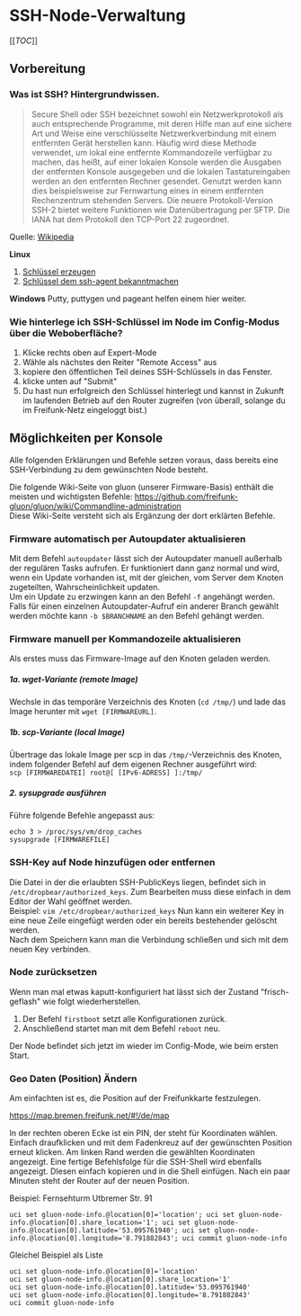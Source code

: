 # SSH-Node-Verwaltung

[[_TOC_]]

## Vorbereitung

### Was ist SSH? Hintergrundwissen.

> Secure Shell oder SSH bezeichnet sowohl ein Netzwerkprotokoll als auch entsprechende Programme, mit deren Hilfe man auf eine sichere Art und Weise eine verschlüsselte Netzwerkverbindung mit einem entfernten Gerät herstellen kann. Häufig wird diese Methode verwendet, um lokal eine entfernte Kommandozeile verfügbar zu machen, das heißt, auf einer lokalen Konsole werden die Ausgaben der entfernten Konsole ausgegeben und die lokalen Tastatureingaben werden an den entfernten Rechner gesendet. Genutzt werden kann dies beispielsweise zur Fernwartung eines in einem entfernten Rechenzentrum stehenden Servers. Die neuere Protokoll-Version SSH-2 bietet weitere Funktionen wie Datenübertragung per SFTP. Die IANA hat dem Protokoll den TCP-Port 22 zugeordnet.

Quelle: [Wikipedia](https://de.wikipedia.org/wiki/Secure_Shell)

__Linux__

1. [Schlüssel erzeugen](https://help.github.com/articles/generating-ssh-keys/#step-2-generate-a-new-ssh-key)
1. [Schlüssel dem ssh-agent bekanntmachen](https://help.github.com/articles/generating-ssh-keys/#step-3-add-your-key-to-the-ssh-agent)
 

__Windows__
Putty, puttygen und pageant helfen einem hier weiter.

### Wie hinterlege ich SSH-Schlüssel im Node im Config-Modus über die Weboberfläche?

1. Klicke rechts oben auf Expert-Mode
2. Wähle als nächstes den Reiter "Remote Access" aus
3. kopiere den öffentlichen Teil deines SSH-Schlüssels in das Fenster. 
4. klicke unten auf "Submit"
5. Du hast nun erfolgreich den Schlüssel hinterlegt und kannst in Zukunft im laufenden Betrieb auf den Router zugreifen (von überall, solange du im Freifunk-Netz eingeloggt bist.)
 
 
## Möglichkeiten per Konsole
Alle folgenden Erklärungen und Befehle setzen voraus, dass bereits eine SSH-Verbindung zu dem gewünschten Node besteht.

Die folgende Wiki-Seite von gluon (unserer Firmware-Basis) enthält die meisten und wichtigsten Befehle: https://github.com/freifunk-gluon/gluon/wiki/Commandline-administration  
Diese Wiki-Seite versteht sich als Ergänzung der dort erklärten Befehle.

### Firmware automatisch per Autoupdater aktualisieren
Mit dem Befehl `autoupdater` lässt sich der Autoupdater manuell außerhalb der regulären Tasks aufrufen. Er funktioniert dann ganz normal und wird, wenn ein Update vorhanden ist, mit der gleichen, vom Server dem Knoten zugeteilten, Wahrscheinlichkeit updaten.  
Um ein Update zu erzwingen kann an den Befehl `-f` angehängt werden.  
Falls für einen einzelnen Autoupdater-Aufruf ein anderer Branch gewählt werden möchte kann `-b $BRANCHNAME` an den Befehl gehängt werden.

### Firmware manuell per Kommandozeile aktualisieren
Als erstes muss das Firmware-Image auf den Knoten geladen werden.
##### 1a. wget-Variante (remote Image)
Wechsle in das temporäre Verzeichnis des Knoten (`cd /tmp/`) und lade das Image herunter mit `wget [FIRMWAREURL]`.

##### 1b. scp-Variante (local Image)
Übertrage das lokale Image per scp in das `/tmp/`-Verzeichnis des Knoten, indem folgender Befehl auf dem eigenen Rechner ausgeführt wird:  
`scp [FIRMWAREDATEI] root@[ [IPv6-ADRESS] ]:/tmp/`

##### 2. sysupgrade ausführen
Führe folgende Befehle angepasst aus:
```
echo 3 > /proc/sys/vm/drop_caches
sysupgrade [FIRMWAREFILE]
```

### SSH-Key auf Node hinzufügen oder entfernen
Die Datei in der die erlaubten SSH-PublicKeys liegen, befindet sich in `/etc/dropbear/authorized_keys`. Zum Bearbeiten muss diese einfach in dem Editor der Wahl geöffnet werden.  
Beispiel: `vim /etc/dropbear/authorized_keys`
Nun kann ein weiterer Key in eine neue Zeile eingefügt werden oder ein bereits bestehender gelöscht werden.  
Nach dem Speichern kann man die Verbindung schließen und sich mit dem neuen Key verbinden.

### Node zurücksetzen
Wenn man mal etwas kaputt-konfiguriert hat lässt sich der Zustand "frisch-geflash" wie folgt wiederherstellen.

1. Der Befehl `firstboot` setzt alle Konfigurationen zurück. 
2. Anschließend startet man mit dem Befehl `reboot` neu. 
 
Der Node befindet sich jetzt im wieder im Config-Mode, wie beim ersten Start.

### Geo Daten (Position) Ändern
Am einfachten ist es, die Position auf der Freifunkkarte festzulegen.

https://map.bremen.freifunk.net/#!/de/map

In der rechten oberen Ecke ist ein PIN, der steht für Koordinaten wählen. Einfach draufklicken und mit dem Fadenkreuz auf der gewünschten Position erneut klicken. Am linken Rand werden die gewählten Koordinaten angezeigt. Eine fertige Befehlsfolge für die SSH-Shell wird ebenfalls angezeigt. DIesen einfach kopieren und in die Shell einfügen. Nach ein paar Minuten steht der Router auf der neuen Position.

Beispiel: Fernsehturm Utbremer Str. 91
~~~
uci set gluon-node-info.@location[0]='location'; uci set gluon-node-info.@location[0].share_location='1'; uci set gluon-node-info.@location[0].latitude='53.095761940'; uci set gluon-node-info.@location[0].longitude='8.791882843'; uci commit gluon-node-info
~~~

Gleichel Beispiel als Liste
~~~
uci set gluon-node-info.@location[0]='location'
uci set gluon-node-info.@location[0].share_location='1'
uci set gluon-node-info.@location[0].latitude='53.095761940'
uci set gluon-node-info.@location[0].longitude='8.791882843'
uci commit gluon-node-info
~~~